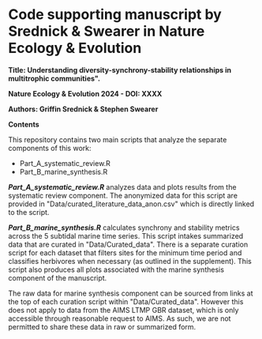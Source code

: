 # Code supporting manuscript by Srednick & Swearer in Nature Ecology & Evolution

**Title: Understanding diversity-synchrony-stability relationships in multitrophic communities".**

**Nature Ecology & Evolution 2024 - DOI: XXXX**

**Authors: Griffin Srednick & Stephen Swearer**

**Contents**

This repository contains two main scripts that analyze the separate components of this work: 
- Part_A_systematic_review.R
- Part_B_marine_synthesis.R

***Part_A_systematic_review.R*** analyzes data and plots results from the systematic review component. The anonymized data for this script are provided in "Data/curated_literature_data_anon.csv" which is directly linked to the script. 

***Part_B_marine_synthesis.R*** calculates synchrony and stability metrics across the 5 subtidal marine time series. This script intakes summarized data that are curated in "Data/Curated_data". There is a separate curation script for each dataset that filters sites for the minimum time period and classifies herbivores when necessary (as outlined in the supplement). This script also produces all plots associated with the marine synthesis component of the manuscript.

The raw data for marine synthesis component can be sourced from links at the top of each curation script within "Data/Curated_data". However this does not apply to data from the AIMS LTMP GBR dataset, which is only accessible through reasonable request to AIMS. As such, we are not permitted to share these data in raw or summarized form.


